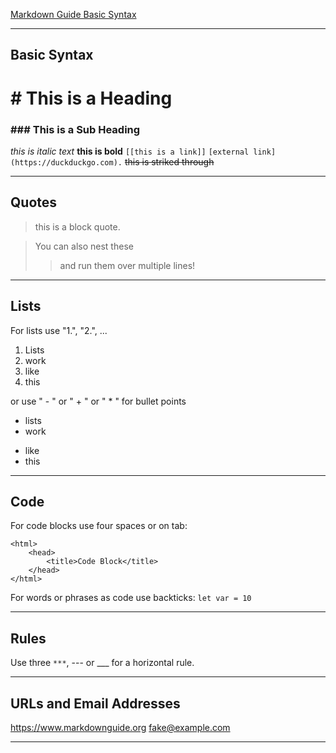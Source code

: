 [Markdown Guide Basic Syntax](https://www.markdownguide.org/basic-syntax/)

___
## Basic Syntax
# # This is a Heading
### ### This is a Sub Heading

_this is italic text_
**this is bold**
`[[this is a link]]`
`[external link](https://duckduckgo.com).`
~~this is striked through~~

___
## Quotes

>  this is a block quote.

> You can also nest these
> > and run them over
> > multiple lines!

___
## Lists

For lists use "1.", "2.", ...
1. Lists
2. work
3. like
4. this

or use " - " or " + " or " * " for bullet points

- lists
- work
* like
* this

___
## Code

For code blocks use four spaces or on tab:

	<html>
		<head>
			<title>Code Block</title>
		</head>
	</html>

For words or phrases as code use backticks:
`let var = 10`

___
## Rules

Use three `***`, --- or ___  for a horizontal rule.

___
## URLs and Email Addresses
<https://www.markdownguide.org>
<fake@example.com>

___

